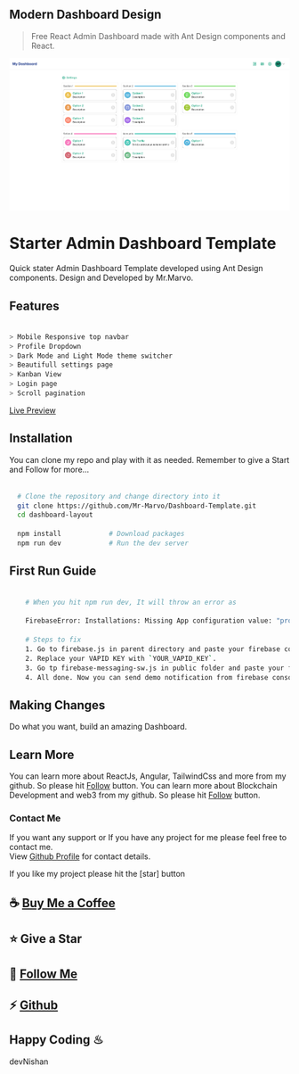 ## Modern Dashboard Design

> Free React Admin Dashboard made with Ant Design components and React.

![preview](src/assets/images/dashboard.png)

# Starter Admin Dashboard Template

Quick stater Admin Dashboard Template developed using Ant Design components. Design and Developed by Mr.Marvo.

## Features
```bash

> Mobile Responsive top navbar
> Profile Dropdown
> Dark Mode and Light Mode theme switcher
> Beautifull settings page
> Kanban View
> Login page
> Scroll pagination
```

[Live Preview](https://modern-dashboard-template.netlify.app/)

## Installation

You can clone my repo and play with it as needed. Remember to give a Start and Follow for more...

```bash

  # Clone the repository and change directory into it
  git clone https://github.com/Mr-Marvo/Dashboard-Template.git
  cd dashboard-layout

  npm install            # Download packages
  npm run dev            # Run the dev server
```

## First Run Guide

```bash

    # When you hit npm run dev, It will throw an error as

    FirebaseError: Installations: Missing App configuration value: "projectId" (installations/missing-app-config-values).

    # Steps to fix
    1. Go to firebase.js in parent directory and paste your firebase config.
    2. Replace your VAPID KEY with `YOUR_VAPID_KEY`.
    3. Go tp firebase-messaging-sw.js in public folder and paste your firebase config here.
    4. All done. Now you can send demo notification from firebase console.

```


## Making Changes

Do what you want, build an amazing Dashboard.

## Learn More

You can learn more about ReactJs, Angular, TailwindCss and more from my github. So please hit [Follow](https://github.com/login?return_to=https%3A%2F%2Fgithub.com%2FMr-Marvo) button.
You can learn more about Blockchain Development and web3 from my github. So please hit [Follow](https://github.com/login?return_to=https%3A%2F%2Fgithub.com%2FMr-Marvo) button.

### Contact Me

If you want any support or If you have any project for me please feel free to contact me.\
View [Github Profile](https://github.com/Mr-Marvo) for contact details.

If you like my project please hit the [star] button
## ☕ [Buy Me a Coffee](https://www.buymeacoffee.com/mr.marvo)
## ⭐ Give a Star
## 💪 [Follow Me](https://github.com/login?return_to=https%3A%2F%2Fgithub.com%2FMr-Marvo) 
## ⚡ [Github](https://github.com/Mr-Marvo)


## Happy Coding ♨
devNishan
